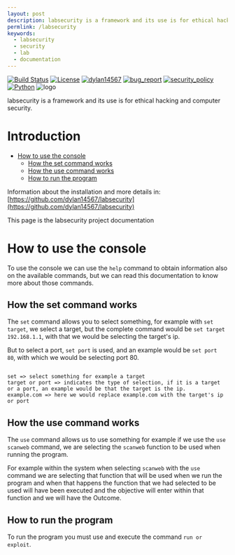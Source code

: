 ```yaml
---
layout: post
description: labsecurity is a framework and its use is for ethical hacking and computer security
permlink: /labsecurity
keywords:
  - labsecurity
  - security
  - lab
  - documentation
---
```


[![Build Status](https://img.shields.io/github/stars/dylan14567/labsecurity.svg)](https://github.com/dylan14567/labsecurity)
[![License](https://img.shields.io/github/license/dylan14567/labsecurity.svg)](https://github.com/dylan14567/labsecurity/blob/main/LICENSE)
[![dylan14567](https://img.shields.io/badge/author-dylan14567-green.svg)](https://github.com/dylan14567)
[![bug_report](https://img.shields.io/badge/bug-report-red.svg)](https://github.com/dylan14567/labsecurity/blob/main/.github/ISSUE_TEMPLATE/bug_report.md)
[![security_policy](https://img.shields.io/badge/security-policy-cyan.svg)](https://github.com/dylan14567/labsecurity/blob/main/.github/SECURITY.md)
[![Python](https://img.shields.io/badge/language-Python%20-yellow.svg)](https://www.python.org)
![logo](https://raw.githubusercontent.com/dylan14567/labsecurity/main/.github/icon.jpg)

labsecurity is a framework and its use is for ethical hacking and computer security.

# Introduction

- [How to use the console](#how-to-use-the-console)
  - [How the set command works](#how-the-set-command-works)
  - [How the use command works](#how-the-use-command-works)
  - [How to run the program](#how-to-run-the-program)

Information about the installation and more details in: [https://github.com/dylan14567/labsecurity](https://github.com/dylan14567/labsecurity)

This page is the labsecurity project documentation

# How to use the console 

To use the console we can use the ``` help ``` command to obtain information also on the available commands, but we can read this documentation to know more about those commands.

## How the set command works

The ``` set ``` command allows you to select something, for example with ``` set target ```, we select a target, but the complete command would be ``` set target 192.168.1.1 ```, with that we would be selecting the target's ip.

But to select a port, ``` set port ``` is used, and an example would be ``` set port 80 ```, with which we would be selecting port 80.

```

set => select something for example a target
target or port => indicates the type of selection, if it is a target or a port, an example would be that the target is the ip.
example.com => here we would replace example.com with the target's ip or port

```

## How the use command works

The ``` use ``` command allows us to use something for example if we use the ``` use scanweb ``` command, we are selecting the ``` scanweb ``` function to be used when running the program.

For example within the system when selecting ``` scanweb ``` with the ``` use ``` command we are selecting that function that will be used when we run the program and when that happens the function that we had selected to be used will have been executed and the objective will enter within that function and we will have the Outcome.


## How to run the program

To run the program you must use and execute the command ``` run or exploit ```.
